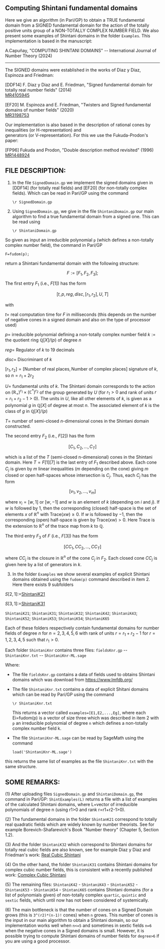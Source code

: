 ## Computing Shintani fundamental domains

Here we give an algorithm (in Pari/GP) to obtain a TRUE fundamental domain from a SIGNED fundamental domain for the action of the totally positive units group of a NON-TOTALLY COMPLEX NUMBER FIELD. We also present some examples of Shintani domains in the folder `Examples`. This implementation is based in the manuscript:

A.Capuñay, "COMPUTING SHINTANI DOMAINS" -- International Journal of Number Theory (2024)


----------------------------------------------------------------------------------------------------------------
The SIGNED domains were established in the works of Diaz y Diaz, Espinoza and Friedman:

[DDF14] F. Diaz y Diaz and E. Friedman, "Signed fundamental domain for totally real number fields" (2014)  
[MR4105945](https://arxiv.org/abs/1303.3989)

[EF20] M. Espinoza and E. Friedman, "Twisters and Signed fundamental domains of number fields" (2020)  
[MR3198753](https://arxiv.org/abs/1903.07089)

Our implementation is also based in the description of rational cones by inequalities (or H-representation) and    
generators (or V-representation). For this we use the Fukuda-Prodon's paper:  

[FP96] Fukuda and Prodon, "Double description method revisited" (1996)  
[MR1448924](https://link.springer.com/chapter/10.1007/3-540-61576-8_77) 
 


## FILE DESCRIPTION:


1. In the file `SignedDomain.gp` we implement the signed domains given in [DDF14] (for totally real fields) and [EF20] (for non-totally complex fields). Which can be read in Pari/GP using the command

     `\r SignedDomain.gp`

2. Using `SignedDomain.gp`, we give in the file `ShintaniDomain.gp` our main algorithm to find a true fundamental domain from a signed one. This can be read using 

     `\r ShintaniDomain.gp`

So given as input an irreducible polynomial `p` (which defines a non-totally complex number field), the command in Pari/GP

 `F=fudom(p);`

return a Shintani fundamental domain with the following structure:

 $$F:=[F_1,F_2,F_3];$$
     
The first entry $F_1$ (i.e., $F[1]$) has the form

 $$[t, p, reg, disc, [r_1, r_2], U, T]$$

with 

$t =$   real computation time for $F$ in milliseconds (this depends on the number of negative cones in a signed domain and 
       also on the type of processor used)
       
$p =$  irreducible polynomial defining a non-totally complex number field $k := \text{the quotient ring }\mathbb{Q}[X]/(p)$ of degree $n$
       
$reg =$ Regulator of $k$ to $19$ decimals

$disc =$ Discriminant of $k$

$[r_1, r_2]=[\text{Number of real places}, \text{Number of complex places}]$ signature of $k$, so $n=r_1+2r_2$

$U =$   fundamental units of $k$. The Shintani domain corresponds to the action on $(\mathbb{R}_{+})^{r_1}\times(\mathbb{C}^{\ast})^{r_2}$ of the group generated by $U$ (for $r_1>0$ and rank of units $r=r_1+r_2-1>0$). The units in $U$, like all other elements of $k$, is given as a polynomial $g$ in $\mathbb{Q}[X]$ of degree at most $n$. The associated element of $k$ is the class of $g$ in $\mathbb{Q}[X]/(p)$
       
$T =$ number of semi-closed $n$-dimensional cones in the Shintani domain constructed. 


The second entry $F_2$ (i.e., $F[2]$) has the form

$$[C_1,C_2,...,C_T]$$

which is a list of the $T$ (semi-closed n-dimensional) cones in the Shintani domain. Here $T=F[1][7]$ is the last entry of $F_1$  described above. Each cone $C_j$ is given by $m$ linear inequalities ($m$ depending on the cone) giving $m$ closed or open half-spaces whose intersection is $C_j$. Thus, each $C_j$ has the form  

$$[v_1,v_2,...,v_m]$$

where $v_i=[w,1]$ or $[w,-1]$ and $w$ is an element of $k$ (depending on  $i$ and $j$). If $w$ is followed by $1$, then the corresponding (closed) half-space is the set of elements $x$ of $\mathbb{R}^n$ with $\text{Trace}(xw)\geq 0$. If $w$ is followed by $-1$, then the corresponding (open) half-space is given by $\text{Trace}(xw)>0$. Here Trace is the extension to $\mathbb{R}^n$ of the trace map from $k$ to $\mathbb{Q}$.

The third entry $F_3$ of $F$ (i.e., $F[3]$) has the form  

$$[CC_1,CC_2,...,CC_T]$$

where $CC_j$ is the closure in $\mathbb{R}^n$ of the cone $C_j$ in $F_2$. Each closed cone $CC_j$ is given here by a list of generators in $k$.



3. In the folder `Examples` we show several examples of explicit Shintani domains obtained using the `fudom(p)` command described in item 2. Here there exists 9 subfolders
 
$S[2,1]:=$[ShintaniK21](https://github.com/acapunay-math/CompShintaniDom/tree/main/Examples/ShintaniK21)

$S[3,1]:=$[ShintaniK31](https://github.com/acapunay-math/CompShintaniDom/tree/main/Examples/ShintaniK31)

`ShintaniK21`; `ShintaniK31`; `ShintaniK32`; `ShintaniK42`; `ShintaniK43`; `ShintaniK52`; `ShintaniK53`; `ShintaniK54`; `ShintaniK65`

Each of these folders respectively contain fundamental domains for number fields of degree $n$ for $n=2,3,4,5,6$ with rank of units $r=r_1+r_2-1$ for $r=1,2,3,4,5$ such that $r_1>0$.

Each folder `ShintaniKnr` contains three files:  `fieldsKnr.gp` -- `ShintaniKnr.txt` -- `ShintaniKnr-ML.sage`

Where:
    
* The file `fieldsKnr.gp` contains a data of fields used to obtains Shintani domains which was download from https://www.lmfdb.org/

* The file `ShintaniKnr.txt` contains a data of explicit Shitani domains which can be read by Pari/GP using the command 

   `\r ShintaniKnr.txt`
   
  This returns a vector called `examples=[E1,E2,...,Eg]`, where each Ei=fudom(p) is a vector of size three which was described in item 2  with `p` an irreducible polynomial of degree `n` which defines a non-totally complex number field k. 

* The file `ShintaniKnr-ML.sage` can be read by SageMath using the command 

  `load('ShintaniKnr-ML.sage')`

this returns the same list of examples as the file `ShintaniKnr.txt` with the same structure.

   
## SOME REMARKS: 

(1) After uploading files `SignedDomain.gp` and `ShintaniDomain.gp`, the command in Pari/GP:  `ShintExamples(L)` returns a file with a list of examples of the calculated Shintani domains, where L=vector of irreducible polynomials of degree n (using r1>0 and rank r=r1+r2-1>0).

(2) The fundamental domains in the folder `ShintanK21` correspond to totally real quadratic fields which are widely known by number theorists. See for example Borevich-Shafarevich's Book "Number theory" (Chapter 5, Section 1.2).

(3) And the folder `ShintaniK32` which correspond to Shintani domains for totally real cubic fields are also known, see for example Diaz y Diaz and Friedman's work: [Real Cubic Shintani](https://www.sciencedirect.com/science/article/pii/S0022314X12000844)

(4) On the other hand, the folder `ShintaniK31` contains Shintani domains for complex cubic number fields, this is consistent with a recently published work: [Complex Cubic Shintani](https://www.worldscientific.com/doi/abs/10.1142/S1793042123300016)

(5) The remaining files: `ShintaniK42` - `ShintaniK43` - `ShintaniK52` - `ShintaniK53` - `ShintaniK54` - `ShintaniK65` contains Shintani domains (for a list of polynomials given) of non-totally complex `quartic`, `quintic` and `sextic` fields, which until now has not been considered of systemically.

(6) The main bottleneck is that the number of cones on a Signed Domain grows (this is `3^(r2)*(n-1)!` cones) when `n` grows. This number of cones is the input in our main algorithm to obtain a Shintani domain, so our implementation works well when `n<=5` and sometimes in sextic fields `n=6` when the negative cones in a Signed domains is small. However, it is possible trying to compute Shintani domains of number fields for `degree>6` if you are using a good processor. 

